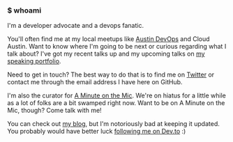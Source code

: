 ### $ whoami

I'm a developer advocate and a devops fanatic. 

You'll often find me at my local meetups like [Austin DevOps](https://github.com/Austin-Devops) and Cloud Austin. Want to know where I'm going to be next or curious regarding what I talk about? I've got my recent talks up and my upcoming talks on [my speaking portfolio](https://speaking.nimbinatus.com).

Need to get in touch? The best way to do that is to find me on [Twitter](https://twitter.com/nimbinatus) or contact me through the email address I have here on GitHub.

I'm also the curator for [A Minute on the Mic](https://aminuteonthemic.com/). We're on hiatus for a little while as a lot of folks are a bit swamped right now. Want to be on A Minute on the Mic, though? Come talk with me!

You can check out [my blog](https://nimbinatus.com), but I'm notoriously bad at keeping it updated. You probably would have better luck [following me on Dev.to](https://dev.to/nimbinatus) :)

<!--
**nimbinatus/nimbinatus** is a ✨ _special_ ✨ repository because its `README.md` (this file) appears on your GitHub profile.

Here are some ideas to get you started:

- 🔭 I’m currently working on ...
- 🌱 I’m currently learning ...
- 👯 I’m looking to collaborate on ...
- 🤔 I’m looking for help with ...
- 💬 Ask me about ...
- 📫 How to reach me: ...
- 😄 Pronouns: ...
- ⚡ Fun fact: ...
-->
